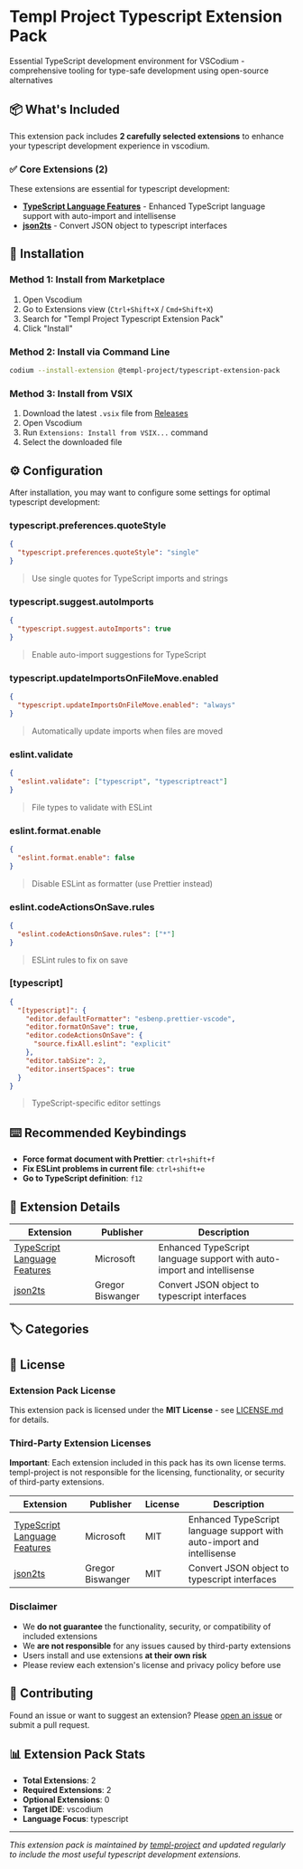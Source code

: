 # Templ Project Typescript Extension Pack

Essential TypeScript development environment for VSCodium - comprehensive tooling for type-safe development using open-source alternatives

## 📦 What's Included

This extension pack includes **2 carefully selected extensions** to enhance your typescript development experience in vscodium.

### ✅ Core Extensions (2)

These extensions are essential for typescript development:

- **[TypeScript Language Features](https://open-vsx.org/extension/ms-vscode/vscode-typescript-next)** - Enhanced TypeScript language support with auto-import and intellisense
- **[json2ts](https://marketplace.visualstudio.com/items?itemName=GregorBiswanger.json2ts)** - Convert JSON object to typescript interfaces

## 🚀 Installation

### Method 1: Install from Marketplace

1. Open Vscodium
2. Go to Extensions view (`Ctrl+Shift+X` / `Cmd+Shift+X`)
3. Search for "Templ Project Typescript Extension Pack"
4. Click "Install"

### Method 2: Install via Command Line

```bash
codium --install-extension @templ-project/typescript-extension-pack
```

### Method 3: Install from VSIX

1. Download the latest `.vsix` file from [Releases](https://github.com/templ-project/vscode-extensions/releases)
2. Open Vscodium
3. Run `Extensions: Install from VSIX...` command
4. Select the downloaded file

## ⚙️ Configuration

After installation, you may want to configure some settings for optimal typescript development:

### typescript.preferences.quoteStyle

```json
{
  "typescript.preferences.quoteStyle": "single"
}
```

> Use single quotes for TypeScript imports and strings

### typescript.suggest.autoImports

```json
{
  "typescript.suggest.autoImports": true
}
```

> Enable auto-import suggestions for TypeScript

### typescript.updateImportsOnFileMove.enabled

```json
{
  "typescript.updateImportsOnFileMove.enabled": "always"
}
```

> Automatically update imports when files are moved

### eslint.validate

```json
{
  "eslint.validate": ["typescript", "typescriptreact"]
}
```

> File types to validate with ESLint

### eslint.format.enable

```json
{
  "eslint.format.enable": false
}
```

> Disable ESLint as formatter (use Prettier instead)

### eslint.codeActionsOnSave.rules

```json
{
  "eslint.codeActionsOnSave.rules": ["*"]
}
```

> ESLint rules to fix on save

### [typescript]

```json
{
  "[typescript]": {
    "editor.defaultFormatter": "esbenp.prettier-vscode",
    "editor.formatOnSave": true,
    "editor.codeActionsOnSave": {
      "source.fixAll.eslint": "explicit"
    },
    "editor.tabSize": 2,
    "editor.insertSpaces": true
  }
}
```

> TypeScript-specific editor settings

## ⌨️ Recommended Keybindings

- **Force format document with Prettier**: `ctrl+shift+f`
- **Fix ESLint problems in current file**: `ctrl+shift+e`
- **Go to TypeScript definition**: `f12`

## 📝 Extension Details

| Extension                                                                                       | Publisher        | Description                                                            |
| ----------------------------------------------------------------------------------------------- | ---------------- | ---------------------------------------------------------------------- |
| [TypeScript Language Features](https://open-vsx.org/extension/ms-vscode/vscode-typescript-next) | Microsoft        | Enhanced TypeScript language support with auto-import and intellisense |
| [json2ts](https://marketplace.visualstudio.com/items?itemName=GregorBiswanger.json2ts)          | Gregor Biswanger | Convert JSON object to typescript interfaces                           |

## 🏷️ Categories

## 📄 License

### Extension Pack License

This extension pack is licensed under the **MIT License** - see [LICENSE.md](https://github.com/templ-project/vscode-extensions/blob/main/packages/vscodium/typescript/LICENSE.md) for details.

### Third-Party Extension Licenses

**Important**: Each extension included in this pack has its own license terms. templ-project is not responsible for the licensing, functionality, or security of third-party extensions.

| Extension                                                                                       | Publisher        | License | Description                                                            |
| ----------------------------------------------------------------------------------------------- | ---------------- | ------- | ---------------------------------------------------------------------- |
| [TypeScript Language Features](https://open-vsx.org/extension/ms-vscode/vscode-typescript-next) | Microsoft        | MIT     | Enhanced TypeScript language support with auto-import and intellisense |
| [json2ts](https://marketplace.visualstudio.com/items?itemName=GregorBiswanger.json2ts)          | Gregor Biswanger | MIT     | Convert JSON object to typescript interfaces                           |

### Disclaimer

- We **do not guarantee** the functionality, security, or compatibility of included extensions
- We **are not responsible** for any issues caused by third-party extensions
- Users install and use extensions **at their own risk**
- Please review each extension's license and privacy policy before use

## 🤝 Contributing

Found an issue or want to suggest an extension? Please [open an issue](https://github.com/templ-project/vscode-extensions/issues) or submit a pull request.

## 📊 Extension Pack Stats

- **Total Extensions**: 2
- **Required Extensions**: 2
- **Optional Extensions**: 0
- **Target IDE**: vscodium
- **Language Focus**: typescript

---

_This extension pack is maintained by [templ-project](https://github.com/templ-project) and updated regularly to include the most useful typescript development extensions._

